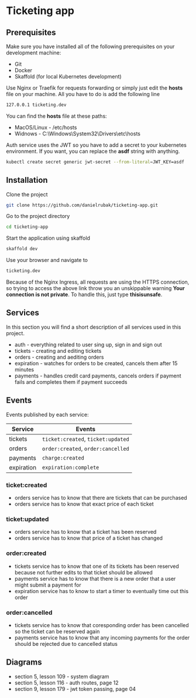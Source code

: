 # Ticketing app

## Prerequisites

Make sure you have installed all of the following prerequisites on your development machine:

- Git
- Docker
- Skaffold (for local Kubernetes development)

Use Nginx or Traefik for requests forwarding or simply just edit the **hosts** file on your machine. All you have to do is add the following line

```bash
127.0.0.1 ticketing.dev
```

You can find the **hosts** file at these paths:

- MacOS/Linux - /etc/hosts
- Widnows - C:\Windows\System32\Drivers\etc\hosts

Auth service uses the JWT so you have to add a secret to your kubernetes environment. If you want, you can replace the **asdf** string with anything.

```bash
kubectl create secret generic jwt-secret --from-literal=JWT_KEY=asdf
```

## Installation

Clone the project

```bash
git clone https://github.com/danielrubak/ticketing-app.git
```

Go to the project directory

```bash
cd ticketing-app
```

Start the application using skaffold

```bash
skaffold dev
```

Use your browser and navigate to

```bash
ticketing.dev
```

Because of the Nginx Ingress, all requests are using the HTTPS connection, so trying to access the above link throw you an unskippable warning **Your connection is not private**. To handle this, just type **thisisunsafe**.

## Services

In this section you will find a short description of all services used in this project.

- auth - everything related to user sing up, sign in and sign out
- tickets - creating and editing tickets
- orders - creating and aediting orders
- expiration - watches for orders to be created, cancels them after 15 minutes
- payments - handles credit card payments, cancels orders if payment fails and completes them if payment succeeds

## Events

Events published by each service:

| Service    | Events                             |
| ---------- | ---------------------------------- |
| tickets    | `ticket:created`, `ticket:updated` |
| orders     | `order:created`, `order:cancelled` |
| payments   | `charge:created`                   |
| expiration | `expiration:complete`              |

### ticket:created

- orders service has to know that there are tickets that can be purchased
- orders service has to know that exact price of each ticket

### ticket:updated

- orders service has to know that a ticket has been reserved
- orders service has to know that price of a ticket has changed

### order:created

- tickets service has to know that one of its tickets has been reserved because not further edits to that ticket should be allowed
- payments service has to know that there is a new order that a user might submit a payment for
- expiration service has to know to start a timer to eventually time out this order

### order:cancelled

- tickets service has to know that coresponding order has been cancelled so the ticket can be reserved again
- payments service has to know that any incoming payments for the order should be rejected due to cancelled status

## Diagrams

- section 5, lesson 109 - system diagram
- section 5, lesson 116 - auth routes, page 12
- section 9, lesson 179 - jwt token passing, page 04
